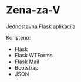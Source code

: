 # Zena-za-V


Jednostavna Flask aplikacija

Koristeno:
- Flask
- Flask WTForms
- Flask Mail
- Bootstrap
- JSON